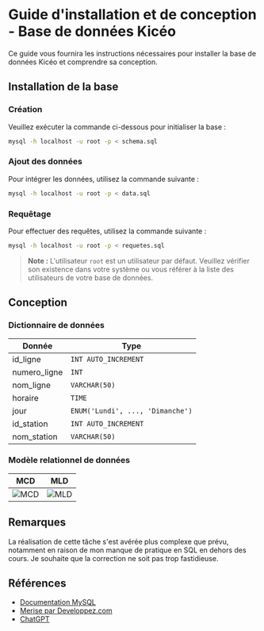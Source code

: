 # Guide d'installation et de conception - Base de données Kicéo

Ce guide vous fournira les instructions nécessaires pour installer la base de données Kicéo et comprendre sa conception.

## Installation de la base

### Création
Veuillez exécuter la commande ci-dessous pour initialiser la base :
```bash
mysql -h localhost -u root -p < schema.sql
```

### Ajout des données
Pour intégrer les données, utilisez la commande suivante :
```bash
mysql -h localhost -u root -p < data.sql
```

### Requêtage
Pour effectuer des requêtes, utilisez la commande suivante :
```bash
mysql -h localhost -u root -p < requetes.sql
```

> **Note :** L'utilisateur `root` est un utilisateur par défaut. Veuillez vérifier son existence dans votre système ou vous référer à la liste des utilisateurs de votre base de données.

## Conception

### Dictionnaire de données

| Donnée       | Type                         |
|--------------|------------------------------|
| id_ligne     | `INT AUTO_INCREMENT`          |
| numero_ligne | `INT`                        |
| nom_ligne    | `VARCHAR(50)`                |
| horaire      | `TIME`                       |
| jour         | `ENUM('Lundi', ..., 'Dimanche')` |
| id_station   | `INT AUTO_INCREMENT`          |
| nom_station  | `VARCHAR(50)`                |

### Modèle relationnel de données

| MCD | MLD |
|-----|-----|
| ![MCD](https://kylzo.github.io/EvalSQL/images/MCD.png) | ![MLD](https://kylzo.github.io/EvalSQL/images/MLD.png) |

## Remarques

La réalisation de cette tâche s'est avérée plus complexe que prévu, notamment en raison de mon manque de pratique en SQL en dehors des cours. Je souhaite que la correction ne soit pas trop fastidieuse.

## Références

- [Documentation MySQL](https://dev.mysql.com/doc/refman/8.0/en/)
- [Merise par Developpez.com](https://ineumann.developpez.com/tutoriels/merise/initiation-merise/)
- [ChatGPT](https://chat.openai.com/)
